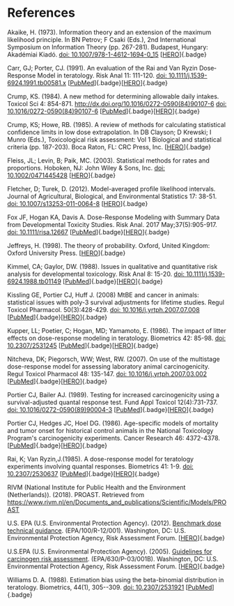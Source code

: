 # References

Akaike, H. (1973). Information theory and an extension of the maximum
likelihood principle. In BN Petrov; F Csaki (Eds.), 2nd International
Symposium on Information Theory (pp. 267-281). Budapest, Hungary:
Akadémiai Kiadó.
[doi: 10.1007/978-1-4612-1694-0_15](http://dx.doi.org/10.1007/978-1-4612-1694-0_15) [[HERO](https://hero.epa.gov/hero/index.cfm/reference/details/reference_id/3841190)]{.badge}

Carr, GJ; Porter, CJ. (1991). An evaluation of the Rai and Van Ryzin
Dose‐Response Model in teratology. Risk Anal 11: 111-120.
[doi: 10.1111/j.1539-6924.1991.tb00581.x](https://onlinelibrary.wiley.com/doi/10.1111/j.1539-6924.1991.tb00581.x) [[PubMed](https://pubmed.ncbi.nlm.nih.gov/2038612/)]{.badge}[[HERO](https://hero.epa.gov/hero/index.cfm/reference/details/reference_id/4829617)]{.badge}

Crump, KS. (1984). A new method for determining allowable daily intakes.
Toxicol Sci 4: 854-871. http://dx.doi.org/10.1016/0272-0590(84)90107-6
[doi: 10.1016/0272-0590(84)90107-6](http://dx.doi.org/10.1111/j.1539-6924.1991.tb00581.x) [[PubMed](https://pubmed.ncbi.nlm.nih.gov/6510615/)]{.badge}[[HERO](https://hero.epa.gov/hero/index.cfm/reference/details/reference_id/66651)]{.badge}

Crump, KS; Howe, RB. (1985). A review of methods for calculating
statistical confidence limits in low dose extrapolation. In DB Clayson;
D Krewski; I Munro (Eds.), Toxicological risk assessment: Vol 1
Biological and statistical criteria (pp. 187-203). Boca Raton, FL: CRC
Press, Inc.
[[HERO](https://hero.epa.gov/hero/index.cfm/reference/details/reference_id/3198)]{.badge}

Fleiss, JL; Levin, B; Paik, MC. (2003). Statistical methods for rates
and proportions. Hoboken, NJ: John Wiley & Sons, Inc.
[doi: 10.1002/0471445428](http://dx.doi.org/10.1002/0471445428) [[HERO](https://hero.epa.gov/hero/index.cfm/reference/details/reference_id/4829616)]{.badge}

Fletcher, D; Turek, D. (2012). Model-averaged profile likelihood
intervals. Journal of Agricultural, Biological, and Environmental
Statistics 17: 38-51.
[doi: 10.1007/s13253-011-0064-8](http://dx.doi.org/10.1007/s13253-011-0064-8) [[HERO](https://hero.epa.gov/hero/index.cfm/reference/details/reference_id/4286986)]{.badge}

Fox JF, Hogan KA, Davis A. Dose-Response Modeling with Summary Data from Developmental Toxicity Studies. Risk Anal. 2017 May;37(5):905-917. 
[doi: 10.1111/risa.12667](http://dx.doi.org/10.1111/risa.12667) [[PubMed](https://pubmed.ncbi.nlm.nih.gov/27567129/)]{.badge}[[HERO](https://hero.epa.gov/hero/index.cfm/reference/details/reference_id/3392311)]{.badge}

Jeffreys, H. (1998). The theory of probability. Oxford, United Kingdom:
Oxford University Press.
[[HERO](https://hero.epa.gov/hero/index.cfm/reference/details/reference_id/4850043)]{.badge}

Kimmel, CA; Gaylor, DW. (1988). Issues in qualitative and quantitative
risk analysis for developmental toxicology. Risk Anal 8: 15-20.
[doi: 10.1111/j.1539-6924.1988.tb01149](http://dx.doi.org/10.1111/j.1539-6924.1988.tb01149) [[PubMed](https://pubmed.ncbi.nlm.nih.gov/3375503/)]{.badge}[[HERO](https://hero.epa.gov/hero/index.cfm/reference/details/reference_id/4250)]{.badge}

Kissling GE, Portier CJ, Huff J. (2008) MtBE and cancer in animals:
statistical issues with poly-3 survival adjustments for lifetime
studies. Regul Toxicol Pharmacol. 50(3):428-429.
[doi: 10.1016/j.yrtph.2007.07.008](http://dx.doi.org/10.1016/j.yrtph.2007.07.008) [[PubMed](https://pubmed.ncbi.nlm.nih.gov/17905498/)]{.badge}[[HERO](https://hero.epa.gov/hero/index.cfm/reference/details/reference_id/708980)]{.badge}

Kupper, LL; Poetier, C; Hogan, MD; Yamamoto, E. (1986). The impact of
litter effects on dose-response modeling in teratology. Biometrics 42:
85-98. 
[doi: 10.2307/2531245](http://dx.doi.org/10.2307/2531245) [[PubMed](https://pubmed.ncbi.nlm.nih.gov/3719065/)]{.badge}[[HERO](https://hero.epa.gov/hero/index.cfm/reference/details/reference_id/3252)]{.badge}

Nitcheva, DK; Piegorsch, WW; West, RW. (2007). On use of the multistage
dose-response model for assessing laboratory animal carcinogenicity.
Regul Toxicol Pharmacol 48: 135-147.
[doi: 10.1016/j.yrtph.2007.03.002](http://dx.doi.org/10.1016/j.yrtph.2007.03.002) [[PubMed](https://pubmed.ncbi.nlm.nih.gov/17490794/)]{.badge}[[HERO](https://hero.epa.gov/hero/index.cfm/reference/details/reference_id/729569)]{.badge}

Portier CJ, Bailer AJ. (1989). Testing for increased carcinogenicity
using a survival-adjusted quantal response test. Fund Appl Toxicol
12(4):731-737.
[doi: 10.1016/0272-0590(89)90004-3](https://doi.org/10.1016/0272-0590(89)90004-3) [[PubMed](https://pubmed.ncbi.nlm.nih.gov/2744275/)]{.badge}[[HERO](https://hero.epa.gov/hero/index.cfm/reference/details/reference_id/93236)]{.badge}

Portier CJ, Hedges JC, Hoel DG. (1986). Age-specific models of mortality
and tumor onset for historical control animals in the National
Toxicology Program's carcinogenicity experiments. Cancer Research 46:
4372-4378.
[[PubMed](https://pubmed.ncbi.nlm.nih.gov/3731095/)]{.badge}[[HERO](https://hero.epa.gov/hero/index.cfm/reference/details/reference_id/4998)]{.badge}

Rai, K; Van Ryzin,J.(1985). A dose-response model for teratology experiments involving
quantal responses. Biometrics 41: 1-9.
[doi: 10.2307/2530637](https://doi.org/10.2307/2530637) [[PubMed](https://pubmed.ncbi.nlm.nih.gov/4005367/)]{.badge}[[HERO](https://hero.epa.gov/hero/index.cfm?action=search.view&reference_id=3227)]{.badge}

RIVM (National Institute for Public Health and the Environment
(Netherlands)). (2018). PROAST. Retrieved from
https://www.rivm.nl/en/Documents_and_publications/Scientific/Models/PROAST

U.S. EPA (U.S. Environmental Protection Agency). (2012). [Benchmark dose
technical guidance](https://www.epa.gov/risk/benchmark-dose-technical-guidance). (EPA/100/R-12/001). Washington, DC: U.S. Environmental Protection Agency, Risk Assessment Forum.
[[HERO](https://hero.epa.gov/hero/index.cfm/reference/details/reference_id/1239433)]{.badge}

U.S.EPA (U.S. Environmental Protection Agency). (2005). [Guidelines for
carcinogen risk assessment](https://www.epa.gov/sites/production/files/2013-09/documents/cancer_guidelines_final_3-25-05.pdf). (EPA/630/P-03/001B). Washington, DC: U.S.
Environmental Protection Agency, Risk Assessment Forum.
[[HERO](https://hero.epa.gov/hero/index.cfm?action=search.view&reference_id=6324329)]{.badge}

Williams D. A. (1988). Estimation bias using the beta-binomial
distribution in teratology. Biometrics, 44(1), 305--309.
[doi: 10.2307/2531921](https://doi.org/10.2307/2531921) [[PubMed](https://pubmed.ncbi.nlm.nih.gov/3358995/)]{.badge}
